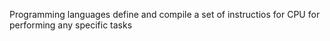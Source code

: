 Programming languages define and compile a set of instructios for CPU for performing any specific tasks

